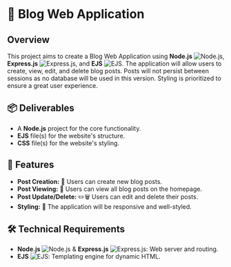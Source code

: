 # 📝 Blog Web Application

## Overview
This project aims to create a Blog Web Application using **Node.js** ![Node.js](https://img.shields.io/badge/Node.js-339933?logo=node.js&logoColor=white), **Express.js** ![Express.js](https://img.shields.io/badge/Express.js-000000?logo=express&logoColor=white), and **EJS** ![EJS](https://img.shields.io/badge/EJS-4E9F3D?logo=javascript&logoColor=white). The application will allow users to create, view, edit, and delete blog posts. Posts will not persist between sessions as no database will be used in this version. Styling is prioritized to ensure a great user experience.

## 📦 Deliverables
- A **Node.js** project for the core functionality.
- **EJS** file(s) for the website's structure.
- **CSS** file(s) for the website's styling.

## 🚀 Features
- **Post Creation:** 📝 Users can create new blog posts.
- **Post Viewing:** 👀 Users can view all blog posts on the homepage.
- **Post Update/Delete:** ✏️🗑️ Users can edit and delete their posts.
- **Styling:** 💅 The application will be responsive and well-styled.

## 🛠️ Technical Requirements
- **Node.js** ![Node.js](https://img.shields.io/badge/Node.js-339933?logo=node.js&logoColor=white) & **Express.js** ![Express.js](https://img.shields.io/badge/Express.js-000000?logo=express&logoColor=white): Web server and routing.
- **EJS** ![EJS](https://img.shields.io/badge/EJS-4E9F3D?logo=javascript&logoColor=white): Templating engine for dynamic HTML.
